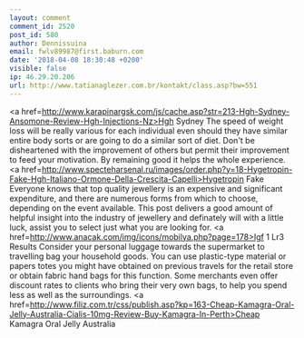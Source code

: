 ```yaml
---
layout: comment
comment_id: 2520
post_id: 580
author: Dennissuina
email: fwlv89987@first.baburn.com
date: '2018-04-08 18:30:48 +0200'
visible: false
ip: 46.29.20.206
url: http://www.tatianaglezer.com.br/kontakt/class.asp?bw=551
---
```

<a href=http://www.karapinargsk.com/js/cache.asp?str=213-Hgh-Sydney-Ansomone-Review-Hgh-Injections-Nz>Hgh Sydney</a>
 The speed of weight loss will be really various for each individual even should they have similar entire body sorts or are going to do a similar sort of diet. Don't be disheartened with the improvement of others but permit their improvement to feed your motivation. By remaining good it helps the whole experience.
  <a href=http://www.specteharsenal.ru/images/order.php?y=18-Hygetropin-Fake-Hgh-Italiano-Ormone-Della-Crescita-Capelli>Hygetropin Fake</a>
 Everyone knows that top quality jewellery is an expensive and significant expenditure, and there are numerous forms from which to choose, depending on the event available. This post delivers a good amount of helpful insight into the industry of jewellery and definately will with a little luck, assist you to select just what you are looking for.
  <a href=http://www.anacak.com/img/icons/mobilya.php?page=178>Igf 1 Lr3 Results</a>
 Consider your personal luggage towards the supermarket to travelling bag your household goods. You can use plastic-type material or papers totes you might have obtained on previous travels for the retail store or obtain fabric hand bags for this function. Some merchants even offer discount rates to clients who bring their very own bags, to help you spend less as well as the surroundings.
  <a href=http://www.filiz.com.tr/css/publish.asp?kp=163-Cheap-Kamagra-Oral-Jelly-Australia-Cialis-10mg-Review-Buy-Kamagra-In-Perth>Cheap Kamagra Oral Jelly Australia</a>
